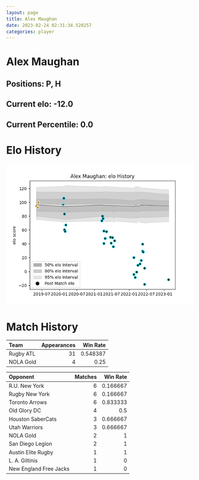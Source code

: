 ```yaml
---  
layout: page  
title: Alex Maughan  
date: 2023-02-24 02:31:34.520257  
categories: player  
---
```

# Alex Maughan

## Positions: P, H

## Current elo: -12.0

## Current Percentile: 0.0

# Elo History


![elo history](history_AlexMaughan.png)
# Match History


| Team      |   Appearances |   Win Rate |
|:----------|--------------:|-----------:|
| Rugby ATL |            31 |   0.548387 |
| NOLA Gold |             4 |   0.25     |

| Opponent               |   Matches |   Win Rate |
|:-----------------------|----------:|-----------:|
| R.U. New York          |         6 |   0.166667 |
| Rugby New York         |         6 |   0.166667 |
| Toronto Arrows         |         6 |   0.833333 |
| Old Glory DC           |         4 |   0.5      |
| Houston SaberCats      |         3 |   0.666667 |
| Utah Warriors          |         3 |   0.666667 |
| NOLA Gold              |         2 |   1        |
| San Diego Legion       |         2 |   1        |
| Austin Elite Rugby     |         1 |   1        |
| L. A. Giltinis         |         1 |   0        |
| New England Free Jacks |         1 |   0        |